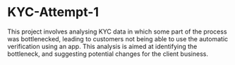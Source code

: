 # KYC-Attempt-1

This project involves analysing KYC data in which some part of the process was bottlenecked, leading to customers not being able to use the automatic verification using an app.
This analysis is aimed at identifying the bottleneck, and suggesting potential changes for the client business.

